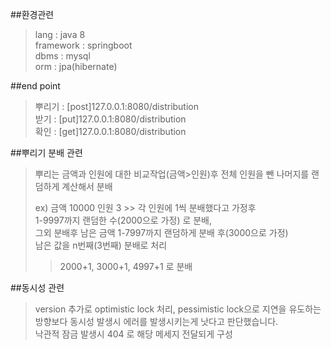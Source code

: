 ##환경관련
>lang : java 8   
>framework : springboot   
>dbms : mysql   
>orm : jpa(hibernate)   


##end point
>뿌리기 : [post]127.0.0.1:8080/distribution   
>받기 : [put]127.0.0.1:8080/distribution   
>확인 : [get]127.0.0.1:8080/distribution   


##뿌리기 분배 관련
> 뿌리는 금액과 인원에 대한 비교작업(금액>인원)후 전체 인원을 뺀 나머지를 랜덤하게 계산해서 분배
>  
> ex) 금액 10000 인원 3 >> 각 인원에 1씩 분배했다고 가정후    
> 1-9997까지 랜덤한 수(2000으로 가정) 로 분배,    
> 그외 분배후 남은 금액 1-7997까지 랜덤하게 분배 후(3000으로 가정)    
>  남은 값을 n번째(3번째) 분배로 처리   
> > 2000+1, 3000+1, 4997+1 로 분배

##동시성 관련
> version 추가로 optimistic lock 처리,
> pessimistic lock으로 지연을 유도하는 방향보다 동시성 발생시 에러를 발생시키는게 낫다고 판단했습니다.  
> 낙관적 잠금 발생시 404 로 해당 메세지 전달되게 구성